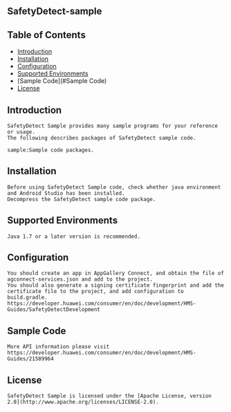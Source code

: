 ## SafetyDetect-sample


## Table of Contents

 * [Introduction](#introduction)
 * [Installation](#installation)
 * [Configuration ](#configuration )
 * [Supported Environments](#supported-environments)
 * [Sample Code](#Sample Code)
 * [License](#license)


## Introduction
    SafetyDetect Sample provides many sample programs for your reference or usage.
    The following describes packages of SafetyDetect sample code.

    sample:Sample code packages.

## Installation
    Before using SafetyDetect Sample code, check whether java environment and Android Studio has been installed.
    Decompress the SafetyDetect sample code package.

## Supported Environments
	Java 1.7 or a later version is recommended.

## Configuration
    You should create an app in AppGallery Connect, and obtain the file of agconnect-services.json and add to the project.
    You should also generate a signing certificate fingerprint and add the certificate file to the project, and add configuration to build.gradle.
    https://developer.huawei.com/consumer/en/doc/development/HMS-Guides/SafetyDetectDevelopment

## Sample Code
    More API information please visit
    https://developer.huawei.com/consumer/en/doc/development/HMS-Guides/21589964

##  License
    SafetyDetect Sample is licensed under the [Apache License, version 2.0](http://www.apache.org/licenses/LICENSE-2.0).


